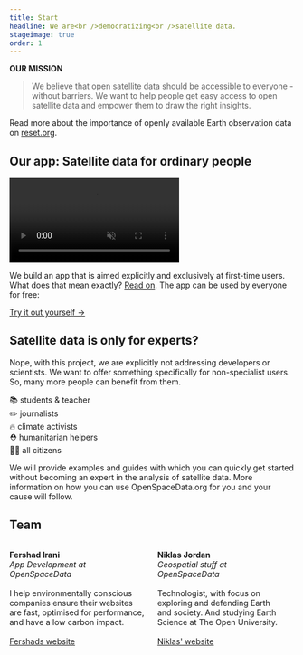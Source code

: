 ```yaml
---
title: Start
headline: We are<br />democratizing<br />satellite data.
stageimage: true
order: 1
---
```


**OUR MISSION**
> We believe that open satellite data should be accessible to everyone - without barriers. We want to help people get easy access to open satellite data and empower them to draw the right insights.

Read more about the importance of openly available Earth observation data on [reset.org](https://en.reset.org/blog/outer-space-all-just-how-accessible-esas-satellite-data-01262021).

## Our app: Satellite data for ordinary people

<video src="/assets/screen-getosd.mp4" autoplay="" controls="" muted="" loop=""></video>

We build an app that is aimed explicitly and exclusively at first-time users. What does that mean exactly? [Read on](/app/#the-approach). The app can be used by everyone for free:

<a href="https://openspacedata.netlify.app/" target="_blank" class="button">Try it out yourself →</a>

## Satellite data is only for experts?

Nope, with this project, we are explicitly not addressing developers or scientists. We want to offer something specifically for non-specialist users. So, many more people can benefit from them.

📚 students & teacher<br />
 ✏️ journalists<br />
🔥 climate activists<br />
⛑ humanitarian helpers<br />
👱‍♀️ all citizens

We will provide examples and guides with which you can quickly get started without becoming an expert in the analysis of satellite data. More information on how you can use OpenSpaceData.org for you and your cause will follow.

## Team

<div class="columns">
 <p><strong>Fershad Irani</strong><br /><i>App Development at OpenSpaceData</i><br /><br />I help environmentally conscious companies ensure their websites are fast, optimised for performance, and have a low carbon impact.<br /><br /><a href="https://fershad.com/" target="_blank">Fershads website</a></p>
 <p><strong>Niklas Jordan</strong><br /><i>Geospatial stuff at OpenSpaceData</i><br /><br />Technologist, with focus on exploring and defending Earth and society. And studying Earth Science at The Open University.<br /><br /><a href="https://www.niklasjordan.com/" target="_blank">Niklas' website</p>
</div>
